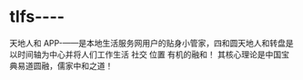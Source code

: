 tlfs----
========

天地人和 APP-——是本地生活服务网用户的贴身小管家，四和圆天地人和转盘是以时间轴为中心并将人们工作生活 社交 位置 有机的融和！ 其核心理论是中国宝典易道圆融，儒家中和之道！
